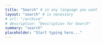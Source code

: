 ```yaml
---
title: "Search" # in any language you want
layout: "search" # is necessary
# url: "/archive"
# description: "Description for Search"
summary: "search"
placeholder: "Start typing here..."
---
```

